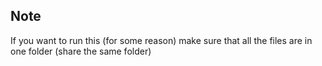 ## Note
If you want to run this (for some reason) make sure that all the files are in one folder (share the same folder)
